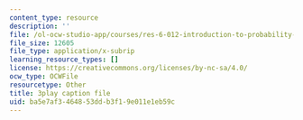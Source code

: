```yaml
---
content_type: resource
description: ''
file: /ol-ocw-studio-app/courses/res-6-012-introduction-to-probability-spring-2018/ba5e7af3464853ddb3f19e011e1eb59c_mHj4A1gh_ws.vtt
file_size: 12605
file_type: application/x-subrip
learning_resource_types: []
license: https://creativecommons.org/licenses/by-nc-sa/4.0/
ocw_type: OCWFile
resourcetype: Other
title: 3play caption file
uid: ba5e7af3-4648-53dd-b3f1-9e011e1eb59c
---
```

